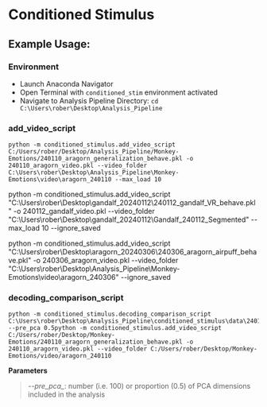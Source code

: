 # Conditioned Stimulus

## Example Usage:

### Environment

* Launch Anaconda Navigator
* Open Terminal with `conditioned_stim` environment activated
* Navigate to Analysis Pipeline Directory: `cd C:\Users\rober\Desktop\Analysis_Pipeline`

### add_video_script

```
python -m conditioned_stimulus.add_video_script C:/Users/rober/Desktop/Analysis_Pipeline/Monkey-Emotions/240110_aragorn_generalization_behave.pkl -o 240110_aragorn_video.pkl --video_folder C:\Users\rober\Desktop\Analysis_Pipeline\Monkey-Emotions\video\aragorn_240110 --max_load 10
```

python -m conditioned_stimulus.add_video_script "C:\Users\rober\Desktop\gandalf_20240112\240112_gandalf_VR_behave.pkl" -o 240112_gandalf_video.pkl --video_folder "C:\Users\rober\Desktop\gandalf_20240112\Gandalf_240112_Segmented" --max_load 10 --ignore_saved



python -m conditioned_stimulus.add_video_script "C:\Users\rober\Desktop\aragorn_20240306\240306_aragorn_airpuff_behave.pkl" -o 240306_aragorn_video.pkl --video_folder "C:\Users\rober\Desktop\Analysis_Pipeline\Monkey-Emotions\video\aragorn_240306" --ignore_saved

### decoding_comparison_script

```
python -m conditioned_stimulus.decoding_comparison_script C:\Users\rober\Desktop\Analysis_Pipeline\conditioned_stimulus\data\240110_aragorn_video.pkl --pre_pca 0.5python -m conditioned_stimulus.add_video_script C:/Users/rober/Desktop/Monkey-Emotions/240110_aragorn_generalization_behave.pkl -o 240110_aragorn_video.pkl --video_folder C:/Users/rober/Desktop/Monkey-Emotions/video/aragorn_240110
```

**Parameters**

> *--pre_pca_*: number (i.e. 100) or proportion (0.5) of PCA dimensions included in the analysis